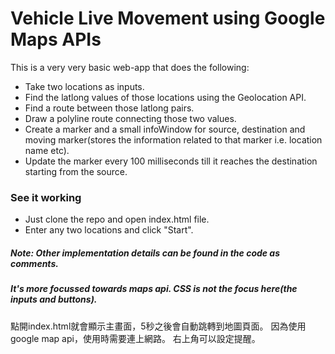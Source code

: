 # Vehicle Live Movement using Google Maps APIs

This is a very very basic web-app that does the following:
* Take two locations as inputs.
* Find the latlong values of those locations using the Geolocation API.
* Find a route between those latlong pairs.
* Draw a polyline route connecting those two values.
* Create a marker and a small infoWindow for source, destination and moving marker(stores the information related to that marker i.e. location name etc).
* Update the marker every 100 milliseconds till it reaches the destination starting from the source.

### See it working
* Just clone the repo and open index.html file.
* Enter any two locations and click "Start".

##### Note: Other implementation details can be found in the code as comments.

##### It's more focussed towards maps api. CSS is not the focus here(the inputs and buttons).

點開index.html就會顯示主畫面，5秒之後會自動跳轉到地圖頁面。
因為使用google map api，使用時需要連上網路。
右上角可以設定提醒。
